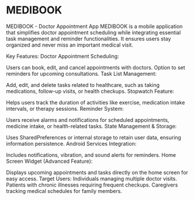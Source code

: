 # MEDIBOOK
MEDIBOOK - Doctor Appointment App MEDIBOOK is a mobile application that simplifies doctor appointment scheduling while integrating essential task management and reminder functionalities. It ensures users stay organized and never miss an important medical visit.


Key Features:
Doctor Appointment Scheduling:

Users can book, edit, and cancel appointments with doctors.
Option to set reminders for upcoming consultations.
Task List Management:

Add, edit, and delete tasks related to healthcare, such as taking medications, follow-up visits, or health checkups.
Stopwatch Feature:

Helps users track the duration of activities like exercise, medication intake intervals, or therapy sessions.
Reminder System:

Users receive alarms and notifications for scheduled appointments, medicine intake, or health-related tasks.
State Management & Storage:

Uses SharedPreferences or internal storage to retain user data, ensuring information persistence.
Android Services Integration:

Includes notifications, vibration, and sound alerts for reminders.
Home Screen Widget (Advanced Feature):

Displays upcoming appointments and tasks directly on the home screen for easy access.
Target Users:
Individuals managing multiple doctor visits.
Patients with chronic illnesses requiring frequent checkups.
Caregivers tracking medical schedules for family members.
